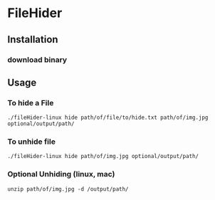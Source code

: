 # FileHider

## Installation 

### download binary

## Usage

### To hide a File

`./fileHider-linux hide path/of/file/to/hide.txt path/of/img.jpg optional/output/path/`

### To unhide file

`./fileHider-linux hide path/of/img.jpg optional/output/path/`

### Optional Unhiding (linux, mac)

`unzip path/of/img.jpg -d /output/path/`
